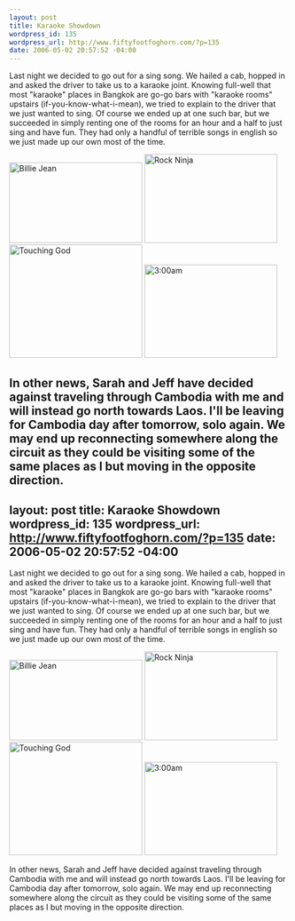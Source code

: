 ```yaml
--- 
layout: post
title: Karaoke Showdown
wordpress_id: 135
wordpress_url: http://www.fiftyfootfoghorn.com/?p=135
date: 2006-05-02 20:57:52 -04:00
---
```

Last night we decided to go out for a sing song. We hailed a cab, hopped in and asked the driver to take us to a karaoke joint. Knowing full-well that most "karaoke" places in Bangkok are go-go bars with "karaoke rooms" upstairs (if-you-know-what-i-mean), we tried to explain to the driver that we just wanted to sing. Of course we ended up at one such bar, but we succeeded in simply renting one of the rooms for an hour and a half to just sing and have fun. They had only a handful of terrible songs in english so we just made up our own most of the time.

<a href="http://flickr.com/photos/fiftyfeet/138928569"><img src="http://static.flickr.com/55/138928569_feb5c037a3_m.jpg" width="240" height="145" alt="Billie Jean" border="0" /></a> <a href="http://flickr.com/photos/fiftyfeet/138928194"><img src="http://static.flickr.com/49/138928194_80f8f19b92_m.jpg" width="240" height="160" alt="Rock Ninja" border="0" /></a> <a href="http://flickr.com/photos/fiftyfeet/138920726"><img src="http://static.flickr.com/53/138920726_c805d9bcf8_m.jpg" width="240" height="204" alt="Touching God" border="0" /></a> <a href="http://flickr.com/photos/fiftyfeet/138929163"><img src="http://static.flickr.com/56/138929163_2d02558a9a_m.jpg" width="240" height="168" alt="3:00am" border="0" /></a>

In other news, Sarah and Jeff have decided against traveling through Cambodia with me and will instead go north towards Laos. I'll be leaving for Cambodia day after tomorrow, solo again. We may end up reconnecting somewhere along the circuit as they could be visiting some of the same places as I but moving in the opposite direction.
--- 
layout: post
title: Karaoke Showdown
wordpress_id: 135
wordpress_url: http://www.fiftyfootfoghorn.com/?p=135
date: 2006-05-02 20:57:52 -04:00
---
Last night we decided to go out for a sing song. We hailed a cab, hopped in and asked the driver to take us to a karaoke joint. Knowing full-well that most "karaoke" places in Bangkok are go-go bars with "karaoke rooms" upstairs (if-you-know-what-i-mean), we tried to explain to the driver that we just wanted to sing. Of course we ended up at one such bar, but we succeeded in simply renting one of the rooms for an hour and a half to just sing and have fun. They had only a handful of terrible songs in english so we just made up our own most of the time.

<a href="http://flickr.com/photos/fiftyfeet/138928569"><img src="http://static.flickr.com/55/138928569_feb5c037a3_m.jpg" width="240" height="145" alt="Billie Jean" border="0" /></a> <a href="http://flickr.com/photos/fiftyfeet/138928194"><img src="http://static.flickr.com/49/138928194_80f8f19b92_m.jpg" width="240" height="160" alt="Rock Ninja" border="0" /></a> <a href="http://flickr.com/photos/fiftyfeet/138920726"><img src="http://static.flickr.com/53/138920726_c805d9bcf8_m.jpg" width="240" height="204" alt="Touching God" border="0" /></a> <a href="http://flickr.com/photos/fiftyfeet/138929163"><img src="http://static.flickr.com/56/138929163_2d02558a9a_m.jpg" width="240" height="168" alt="3:00am" border="0" /></a>

In other news, Sarah and Jeff have decided against traveling through Cambodia with me and will instead go north towards Laos. I'll be leaving for Cambodia day after tomorrow, solo again. We may end up reconnecting somewhere along the circuit as they could be visiting some of the same places as I but moving in the opposite direction.
